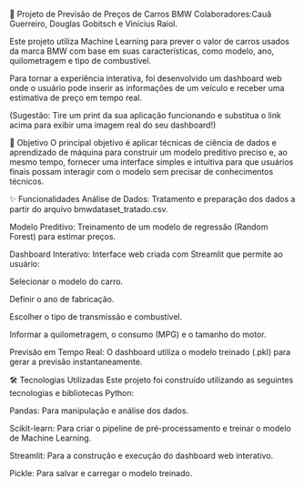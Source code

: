 🤖 Projeto de Previsão de Preços de Carros BMW
Colaboradores:Cauã Guerreiro, Douglas Gobitsch e Vinícius Raiol.

Este projeto utiliza Machine Learning para prever o valor de carros usados da marca BMW com base em suas características, como modelo, ano, quilometragem e tipo de combustível.

Para tornar a experiência interativa, foi desenvolvido um dashboard web onde o usuário pode inserir as informações de um veículo e receber uma estimativa de preço em tempo real.

(Sugestão: Tire um print da sua aplicação funcionando e substitua o link acima para exibir uma imagem real do seu dashboard!)

🎯 Objetivo
O principal objetivo é aplicar técnicas de ciência de dados e aprendizado de máquina para construir um modelo preditivo preciso e, ao mesmo tempo, fornecer uma interface simples e intuitiva para que usuários finais possam interagir com o modelo sem precisar de conhecimentos técnicos.

✨ Funcionalidades
Análise de Dados: Tratamento e preparação dos dados a partir do arquivo bmwdataset_tratado.csv.

Modelo Preditivo: Treinamento de um modelo de regressão (Random Forest) para estimar preços.

Dashboard Interativo: Interface web criada com Streamlit que permite ao usuário:

Selecionar o modelo do carro.

Definir o ano de fabricação.

Escolher o tipo de transmissão e combustível.

Informar a quilometragem, o consumo (MPG) e o tamanho do motor.

Previsão em Tempo Real: O dashboard utiliza o modelo treinado (.pkl) para gerar a previsão instantaneamente.

🛠️ Tecnologias Utilizadas
Este projeto foi construído utilizando as seguintes tecnologias e bibliotecas Python:

Pandas: Para manipulação e análise dos dados.

Scikit-learn: Para criar o pipeline de pré-processamento e treinar o modelo de Machine Learning.

Streamlit: Para a construção e execução do dashboard web interativo.

Pickle: Para salvar e carregar o modelo treinado.
